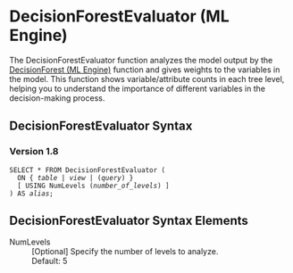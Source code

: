 <html><head></head><body><div class="nested0" aria-labelledby="ariaid-title1" topicindex="1" topicid="ybu1506532985988" id="ybu1506532985988"><h1 class="title topictitle1" id="ariaid-title1">DecisionForestEvaluator (ML Engine)</h1><div class="body conbody">
<p class="p">The DecisionForestEvaluator function analyzes the model output by the <a href="nxn1558013161027.md#kmu1509310050627">DecisionForest (ML Engine)</a> function and gives weights to the variables in the model. This function shows variable/attribute counts in each tree level, helping you to understand the importance of different variables in the decision-making process.</p></div><div class="topic reference nested1" aria-labelledby="ariaid-title2" topicindex="2" topicid="nox1506533036300" xml:lang="en-us" lang="en-us" id="nox1506533036300">
<h2 class="title topictitle2" id="ariaid-title2">DecisionForestEvaluator Syntax</h2><div class="body refbody"><div class="section" id="nox1506533036300__section_N1000E_N1000C_N10001">
<h3 class="title sectiontitle">Version <span>1.8</span></h3><pre class="pre codeblock" xml:space="preserve"><code>SELECT * FROM DecisionForestEvaluator (
  <span>ON { <var class="keyword varname">table</var> | <var class="keyword varname">view</var> | (<var class="keyword varname">query</var>) }</span>
  [ USING NumLevels (<var class="keyword varname">number_of_levels</var>) ]
) AS <var class="keyword varname">alias</var>;</code></pre></div></div></div><div class="topic reference nested1" aria-labelledby="ariaid-title3" topicindex="3" topicid="tks1506533103890" xml:lang="en-us" lang="en-us" id="tks1506533103890">
<h2 class="title topictitle2" id="ariaid-title3">DecisionForestEvaluator Syntax Elements</h2><div class="body refbody"><div class="section" id="tks1506533103890__section_N10011_N1000E_N10001"><dl class="dl parml"><dt class="dt pt dlterm">NumLevels</dt><dd class="dd pd">[Optional] Specify the number of levels to analyze.</dd><dd class="dd pd ddexpand">Default: 5</dd></dl></div></div></div></div></body></html>
